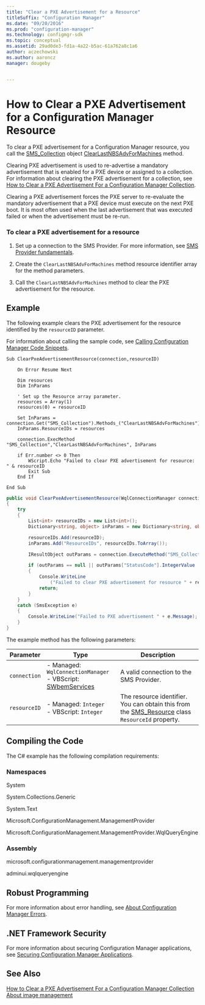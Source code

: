 ```yaml
---
title: "Clear a PXE Advertisement for a Resource"
titleSuffix: "Configuration Manager"
ms.date: "09/20/2016"
ms.prod: "configuration-manager"
ms.technology: configmgr-sdk
ms.topic: conceptual
ms.assetid: 29ad0de3-fd1a-4a22-b5ac-61a762a8c1a6
author: aczechowski
ms.author: aaroncz
manager: dougeby


---
```

# How to Clear a PXE Advertisement for a Configuration Manager Resource
To clear a PXE advertisement for a Configuration Manager resource, you call the [SMS_Collection](../../develop/reference/core/clients/collections/sms_collection-server-wmi-class.md) object [ClearLastNBSAdvForMachines](../../develop/reference/core/clients/collections/clearlastnbsadvformachines-method-in-class-sms_collection.md) method.  

 Clearing PXE advertisement is used to re-advertise a mandatory advertisement that is enabled for a PXE device or assigned to a collection. For information about clearing the PXE advertisement for a collection, see [How to Clear a PXE Advertisement For a Configuration Manager Collection](../../develop/osd/how-to-clear-a-pxe-advertisement-for-a-configuration-manager-collection.md).  

 Clearing a PXE advertisement forces the PXE server to re-evaluate the mandatory advertisement that a PXE device must execute on the next PXE boot. It is most often used when the last advertisement that was executed failed or when the advertisement must be re-run.  

### To clear a PXE advertisement for a resource  

1.  Set up a connection to the SMS Provider. For more information, see [SMS Provider fundamentals](../core/understand/sms-provider-fundamentals.md).  

2.  Create the `ClearLastNBSAdvForMachines` method resource identifier array for the method parameters.  

3.  Call the `ClearLastNBSAdvForMachines` method to clear the PXE advertisement for the resource.  

## Example  
 The following example clears the PXE advertisement for the resource identified by the `resourceID` parameter.  

 For information about calling the sample code, see [Calling Configuration Manager Code Snippets](../../develop/core/understand/calling-code-snippets.md).  

```vbs  
Sub ClearPxeAdvertisementResource(connection,resourceID)  

    On Error Resume Next  

    Dim resources  
    Dim InParams  

    ' Set up the Resource array parameter.  
    resources = Array(1)  
    resources(0) = resourceID  

    Set InParams = connection.Get("SMS_Collection").Methods_("ClearLastNBSAdvForMachines").InParameters.SpawnInstance_  
    InParams.ResourceIDs = resources  

    connection.ExecMethod "SMS_Collection","ClearLastNBSAdvForMachines", InParams  

    if Err.number <> 0 Then  
        WScript.Echo "Failed to clear PXE advertisement for resource: " & resourceID  
        Exit Sub  
    End If  

End Sub  

```  

```c#  
public void ClearPxeAdvertisementResource(WqlConnectionManager connection, int resourceID)  
{  
    try  
    {  
        List<int> resourceIDs = new List<int>();  
        Dictionary<string, object> inParams = new Dictionary<string, object>();  

        resourceIDs.Add(resourceID);  
        inParams.Add("ResourceIDs", resourceIDs.ToArray());  

        IResultObject outParams = connection.ExecuteMethod("SMS_Collection","ClearLastNBSAdvForMachines",inParams);  

        if (outParams == null || outParams["StatusCode"].IntegerValue != 0)  
        {  
            Console.WriteLine  
                ("Failed to clear PXE advertisement for resource " + resourceID);  
            return;  
        }  
    }  
    catch (SmsException e)  
    {  
        Console.WriteLine("Failed to PXE advertisement " + e.Message);  
    }  
}  
```  

 The example method has the following parameters:  

| Parameter | Type | Description |
| --------- | ---- | ----------- |
|`connection`|-   Managed: `WqlConnectionManager`<br />-   VBScript: [SWbemServices](/windows/win32/wmisdk/swbemservices)|A valid connection to the SMS Provider.|  
|`resourceID`|-   Managed: `Integer`<br />-   VBScript: `Integer`|The resource identifier. You can obtain this from the [SMS_Resource](../../develop/reference/core/clients/manage/sms_resource-server-wmi-class.md) class `ResourceId` property.|  

## Compiling the Code  
 The C# example has the following compilation requirements:  

### Namespaces  
 System  

 System.Collections.Generic  

 System.Text  

 Microsoft.ConfigurationManagement.ManagementProvider  

 Microsoft.ConfigurationManagement.ManagementProvider.WqlQueryEngine  

### Assembly  
 microsoft.configurationmanagement.managementprovider  

 adminui.wqlqueryengine  

## Robust Programming  
 For more information about error handling, see [About Configuration Manager Errors](../../develop/core/understand/about-configuration-manager-errors.md).  

## .NET Framework Security  
 For more information about securing Configuration Manager applications, see [Securing Configuration Manager Applications](../../develop/core/understand/securing-configuration-manager-applications.md).  

## See Also  
 [How to Clear a PXE Advertisement For a Configuration Manager Collection](../../develop/osd/how-to-clear-a-pxe-advertisement-for-a-configuration-manager-collection.md)   
 [About image management](about-operating-system-deployment-image-management.md)